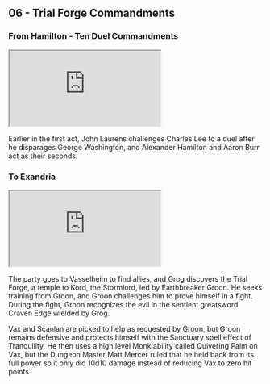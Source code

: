 ## 06 - Trial Forge Commandments

### From Hamilton - Ten Duel Commandments

<div class="video-responsive">
<iframe id="ytplayer" type="text/html" src="https://www.youtube.com/embed/m7iHmuco_zo">
</iframe></div>

Earlier in the first act, John Laurens challenges Charles Lee to a duel after he disparages George Washington, and Alexander Hamilton and Aaron Burr act as their seconds.

### To Exandria

<div class="video-responsive">
<iframe id="ytplayer" type="text/html" src="https://www.youtube.com/embed/siutY_aTcuM">
</iframe></div>

The party goes to Vasselheim to find allies, and Grog discovers the Trial Forge,
a temple to Kord, the Stormlord, led by Earthbreaker Groon.
He seeks training from Groon, and Groon challenges him to prove himself in a fight.
During the fight, Groon recognizes the evil in the sentient greatsword Craven Edge wielded by Grog.

Vax and Scanlan are picked to help as requested by Groon,
but Groon remains defensive and protects himself with the Sanctuary spell effect of Tranquility.
He then uses a high level Monk ability called Quivering Palm on Vax,
but the Dungeon Master Matt Mercer ruled that he held back from its full power
so it only did 10d10 damage instead of reducing Vax to zero hit points.
